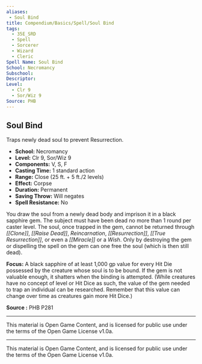 ```yaml
---
aliases:
 - Soul Bind
title: Compendium/Basics/Spell/Soul Bind
tags:
  - 35E_SRD
  - Spell
  - Sorcerer
  - Wizard
  - Cleric
Spell Name: Soul Bind
School: Necromancy
Subschool:
Descriptor:
Level:
  - Clr 9
  - Sor/Wiz 9
Source: PHB
---
```


## Soul Bind

Traps newly dead soul to prevent Resurrection.

- **School:** Necromancy  
- **Level:** Clr 9, Sor/Wiz 9  
- **Components:** V, S, F  
- **Casting Time:** 1 standard action  
- **Range:** Close (25 ft. + 5 ft./2 levels)  
- **Effect:** Corpse  
- **Duration:** Permanent  
- **Saving Throw:** Will negates  
- **Spell Resistance:** No  

You draw the soul from a newly dead body and imprison it in a black sapphire gem. The subject must have been dead no more than 1 round per caster level. The soul, once trapped in the gem, cannot be returned through *[[Clone]]*, *[[Raise Dead]]*, *Reincarnation*, *[[Resurrection]]*, *[[True Resurrection]]*, or even a *[[Miracle]]* or a *Wish*. Only by destroying the gem or dispelling the spell on the gem can one free the soul (which is then still dead).

**Focus:** A black sapphire of at least 1,000 gp value for every Hit Die possessed by the creature whose soul is to be bound. If the gem is not valuable enough, it shatters when the binding is attempted. (While creatures have no concept of level or Hit Dice as such, the value of the gem needed to trap an individual can be researched. Remember that this value can change over time as creatures gain more Hit Dice.)

**Source :** PHB P281

---



This material is Open Game Content, and is licensed for public use under  
the terms of the Open Game License v1.0a.

---

This material is Open Game Content, and is licensed for public use under the terms of the Open Game License v1.0a.
